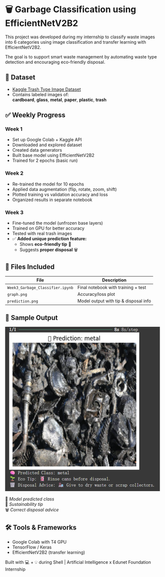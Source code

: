 # 🗑️ Garbage Classification using EfficientNetV2B2

This project was developed during my internship to classify waste images into 6 categories using image classification and transfer learning with EfficientNetV2B2.

The goal is to support smart waste management by automating waste type detection and encouraging eco-friendly disposal.



## 📂 Dataset

- [Kaggle Trash Type Image Dataset](https://www.kaggle.com/datasets/farzadnekouei/trash-type-image-dataset)
- Contains labeled images of:  
  **cardboard**, **glass**, **metal**, **paper**, **plastic**, **trash**



## ✅ Weekly Progress

### Week 1
- Set up Google Colab + Kaggle API
- Downloaded and explored dataset
- Created data generators
- Built base model using EfficientNetV2B2
- Trained for 2 epochs (basic run)

### Week 2
- Re-trained the model for 10 epochs
- Applied data augmentation (flip, rotate, zoom, shift)
- Plotted training vs validation accuracy and loss
- Organized results in separate notebook

### Week 3
- Fine-tuned the model (unfrozen base layers)
- Trained on GPU for better accuracy
- Tested with real trash images
- ✅ **Added unique prediction feature:**
  - Shows **eco-friendly tip** 🌱
  - Suggests **proper disposal** 🗑️



## 📁 Files Included

| File                            | Description                           |
|----------------------------------|---------------------------------------|
| `Week3_Garbage_Classifier.ipynb` | Final notebook with training + test   |
| `graph.png`                      | Accuracy/loss plot                    |
| `prediction.png`                 | Model output with tip & disposal info |



## 📸 Sample Output

![Prediction Result](./prediction.png)

🧠 *Model predicted class*  
🌱 *Sustainability tip*  
🗑️ *Correct disposal advice*



## 🛠️ Tools & Frameworks
- Google Colab with T4 GPU
- TensorFlow / Keras
- EfficientNetV2B2 (transfer learning)



Built with 💻 + 💡 during Shell | Artificial Intelligence x Edunet Foundation Internship
